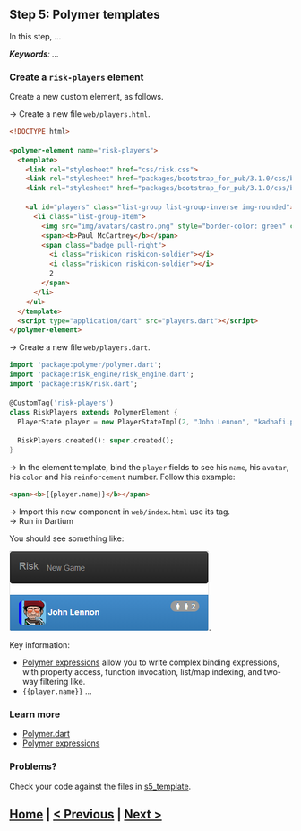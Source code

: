 ## Step 5: Polymer templates

In this step, ...

_**Keywords**: ..._

### Create a `risk-players` element

Create a new custom element, as follows.

&rarr; Create a new file `web/players.html`.

```HTML
<!DOCTYPE html>

<polymer-element name="risk-players">
  <template>
    <link rel="stylesheet" href="css/risk.css">
    <link rel="stylesheet" href="packages/bootstrap_for_pub/3.1.0/css/bootstrap.min.css">
    <link rel="stylesheet" href="packages/bootstrap_for_pub/3.1.0/css/bootstrap-theme.min.css">

    <ul id="players" class="list-group list-group-inverse img-rounded">
      <li class="list-group-item">
        <img src="img/avatars/castro.png" style="border-color: green" class="img-rounded" alt="Avatar">
        <span><b>Paul McCartney</b></span>
        <span class="badge pull-right">
          <i class="riskicon riskicon-soldier"></i>
          <i class="riskicon riskicon-soldier"></i>
          2
        </span>
      </li>
    </ul>
  </template>
  <script type="application/dart" src="players.dart"></script>
</polymer-element>
```

&rarr; Create a new file `web/players.dart`.

```Dart
import 'package:polymer/polymer.dart';
import 'package:risk_engine/risk_engine.dart';
import 'package:risk/risk.dart';

@CustomTag('risk-players')
class RiskPlayers extends PolymerElement {
  PlayerState player = new PlayerStateImpl(2, "John Lennon", "kadhafi.png", "blue", reinforcement: 2);

  RiskPlayers.created(): super.created();
}
```

&rarr; In the element template, bind the `player` fields to see his `name`, his `avatar`, his `color` and his `reinforcement` number. Follow this example:

```HTML
<span><b>{{player.name}}</b></span>
```

&rarr; Import this new component in `web/index.html` use its tag.  
&rarr; Run in Dartium

You should see something like:

![Single player](img/s5-player.png).

Key information:
* [Polymer expressions](https://pub.dartlang.org/packages/polymer_expressions) allow you to write complex binding expressions, with property access, function invocation, list/map indexing, and two-way filtering like.
* `{{player.name}}` ...

### Learn more
 - [Polymer.dart](https://www.dartlang.org/polymer-dart/)
 - [Polymer expressions](https://pub.dartlang.org/packages/polymer_expressions)
 
### Problems?
Check your code against the files in [s5_template](../samples/s5_template).

## [Home](../README.md) | [< Previous](step-4.md) | [Next >](step-6.md)
